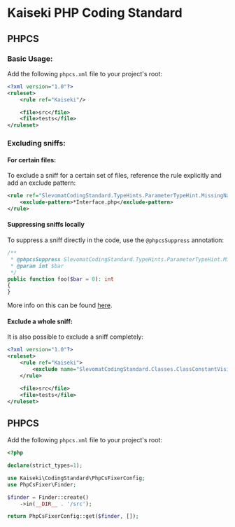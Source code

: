 # Kaiseki PHP Coding Standard

## PHPCS

### Basic Usage:
Add the following `phpcs.xml` file to your project's root:
```xml
<?xml version="1.0"?>
<ruleset>
    <rule ref="Kaiseki"/>

    <file>src</file>
    <file>tests</file>
</ruleset>
```

### Excluding sniffs:
#### For certain files:
To exclude a sniff for a certain set of files, reference  the rule explicitly and add an exclude pattern:

```xml
<rule ref="SlevomatCodingStandard.TypeHints.ParameterTypeHint.MissingNativeTypeHint">
    <exclude-pattern>*Interface.php</exclude-pattern>
</rule>
```
#### Suppressing sniffs locally
To suppress a sniff directly in the code, use the `@phpcsSuppress` annotation:
```php
/**
 * @phpcsSuppress SlevomatCodingStandard.TypeHints.ParameterTypeHint.MissingNativeTypeHint
 * @param int $bar
 */
public function foo($bar = 0): int
{
}
```

More info on this can be found [here](https://github.com/slevomat/coding-standard#suppressing-sniffs-locally).
#### Exclude a whole sniff:
It is also possible to exclude a sniff completely:
```xml
<?xml version="1.0"?>
<ruleset>
    <rule ref="Kaiseki">
        <exclude name="SlevomatCodingStandard.Classes.ClassConstantVisibility"/>
    </rule>

    <file>src</file>
    <file>tests</file>
</ruleset>
```

## PHPCS
Add the following `phpcs.xml` file to your project's root:

```php
<?php

declare(strict_types=1);

use Kaiseki\CodingStandard\PhpCsFixerConfig;
use PhpCsFixer\Finder;

$finder = Finder::create()
    ->in(__DIR__ . '/src');

return PhpCsFixerConfig::get($finder, []);
```
